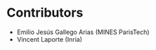 Contributors
============

 - Emilio Jesús Gallego Arias (MINES ParisTech)
 - Vincent Laporte (Inria)

